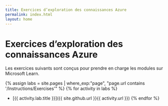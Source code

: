 ```yaml
---
title: Exercices d’exploration des connaissances Azure
permalink: index.html
layout: home
---
```


# Exercices d’exploration des connaissances Azure

Les exercices suivants sont conçus pour prendre en charge les modules sur Microsoft Learn.

{% assign labs = site.pages | where_exp:"page", "page.url contains '/Instructions/Exercises'" %} {% for activity in labs %}
- [{{ activity.lab.title }}]({{ site.github.url }}{{ activity.url }}) {% endfor %}
